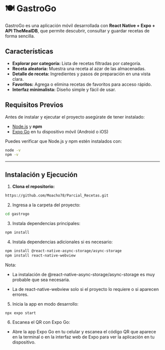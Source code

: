 # 🍽️ GastroGo

GastroGo es una aplicación móvil desarrollada con **React Native + Expo + API TheMealDB**, que permite descubrir, consultar y guardar recetas de forma sencilla.

## Características

- **Explorar por categoría:** Lista de recetas filtradas por categoría.
- **Receta aleatoria:** Muestra una receta al azar de las almacenadas.
- **Detalle de receta:** Ingredientes y pasos de preparación en una vista clara.
- **Favoritos:** Agrega o elimina recetas de favoritos para acceso rápido.
- **Interfaz minimalista:** Diseño simple y fácil de usar.

## Requisitos Previos

Antes de instalar y ejecutar el proyecto asegúrate de tener instalado:

- [Node.js](https://nodejs.org/) y **npm**
- [Expo Go](https://expo.dev/client) en tu dispositivo móvil (Android o iOS)

Puedes verificar que Node.js y npm estén instalados con:

```bash
node -v
npm -v

```
----------------------------------------------
## Instalación y Ejecución

1. **Clona el repositorio:**

```bash
https://github.com/Moacho78/Parcial_Recetas.git

```
2. Ingresa a la carpeta del proyecto:

```bash
cd gastrogo

```
3. Instala dependencias principales:

```bash
npm install
```

4. Instala dependencias adicionales si es necesario:

```bash
npm install @react-native-async-storage/async-storage
npm install react-native-webview
```

Nota:

- La instalación de @react-native-async-storage/async-storage es muy probable que sea necesaria.

- La de react-native-webview solo si el proyecto lo requiere o si aparecen errores.

5. Inicia la app en modo desarrollo:

```bash
npx expo start
```

6. Escanea el QR con Expo Go:
 - Abre la app Expo Go en tu celular y escanea el código QR que aparece en la terminal o en la interfaz web de Expo para ver la aplicación en tu dispositivo.



